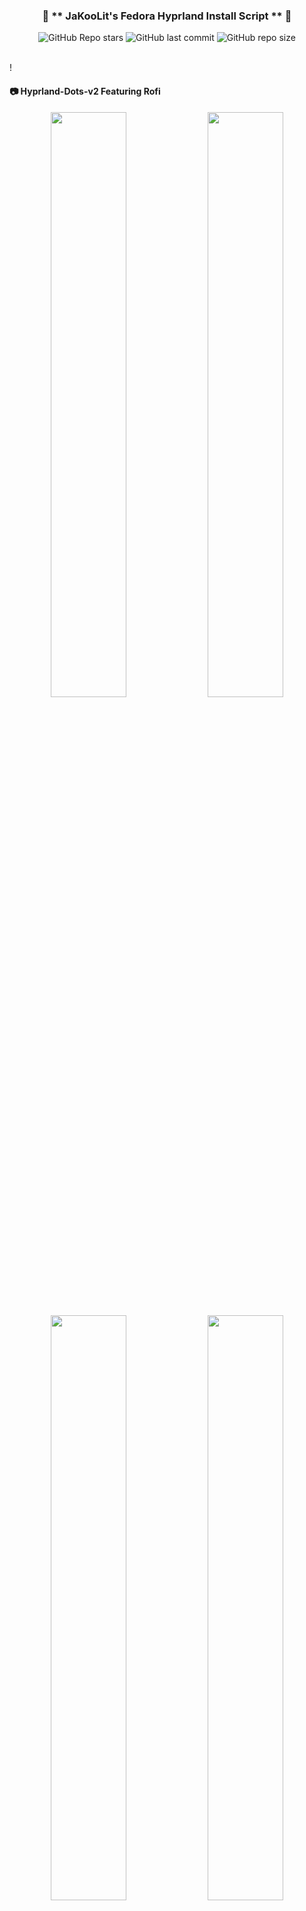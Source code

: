 <div align="center">

### 💌 ** JaKooLit's Fedora Hyprland Install Script ** 💌

![GitHub Repo stars](https://img.shields.io/github/stars/JaKooLit/Fedora-Hyprland?style=for-the-badge&color=cba6f7) ![GitHub last commit](https://img.shields.io/github/last-commit/JaKooLit/Fedora-Hyprland?style=for-the-badge&color=b4befe) ![GitHub repo size](https://img.shields.io/github/repo-size/JaKooLit/Fedora-Hyprland?style=for-the-badge&color=cba6f7)

<br/>
</div>!

#### 📷 Hyprland-Dots-v2 Featuring Rofi 
<p align="center">
    <img align="center" width="49%" src="https://raw.githubusercontent.com/JaKooLit/screenshots/main/Hyprland-ScreenShots/Fedora-v2/rofi.png" /> <img align="center" width="49%" src="https://raw.githubusercontent.com/JaKooLit/screenshots/main/Hyprland-ScreenShots/Fedora-v2/Light.png" />   
</p>

<p align="center">
    <img align="center" width="49%" src="https://raw.githubusercontent.com/JaKooLit/screenshots/main/Hyprland-Dots-Showcase/default-waybar.png" /> <img align="center" width="49%" src="https://raw.githubusercontent.com/JaKooLit/screenshots/main/Hyprland-Dots-Showcase/rofi.png" />   
   <img align="center" width="49%" src="https://raw.githubusercontent.com/JaKooLit/screenshots/main/Hyprland-Dots-Showcase/wlogout-dark.png" /> <img align="center" width="49%" src="https://raw.githubusercontent.com/JaKooLit/screenshots/main/Hyprland-Dots-Showcase/showcase2.png"" /> 
   <img align="center" width="49%" src="https://raw.githubusercontent.com/JaKooLit/screenshots/main/Hyprland-Dots-Showcase/waybar-layout.png" /> <img align="center" width="49%" src="https://raw.githubusercontent.com/JaKooLit/screenshots/main/Hyprland-Dots-Showcase/waybar-style.png"" /> 
</p>

#### ❕ Installed on Nobara 🥰

![alt text](https://github.com/JaKooLit/screenshots/blob/main/Hyprland-ScreenShots/Fedora/Hyprland-Nobara.png)

#### 📸 More up to date screenshots [`Link`](https://github.com/JaKooLit/screenshots/tree/main/Hyprland-Dots-Showcase)

####  📷 Older Screenshots [`V1`](https://github.com/JaKooLit/screenshots/tree/main/Hyprland-ScreenShots/Fedora) & [`V2`](https://github.com/JaKooLit/screenshots/tree/main/Hyprland-ScreenShots/Fedora-v2)


#### ✨ Youtube presentation [`v1`](https://youtu.be/w2dt4GlHjV0)
#### ✨ Youtube presentation [`v2`](https://youtu.be/_U_WR33XNYY)

#### ✨ A video walk through my dotfiles[`Link`](https://youtu.be/fO-RBHvVEcc?si=ijqxxnq_DLiyO8xb)
#### ✨ A video walk through of My Hyprland-Dots v2[`Link`](https://youtu.be/yaVurRoXc-s?si=iDnBC5S3thPBX3ZE)


### 🪧🪧🪧 ANNOUNCEMENT 🪧🪧🪧
- This Repo does not contain Hyprland Dots or configs! Dotfiles can be checked here [`Hyprland-Dots`](https://github.com/JaKooLit/Hyprland-Dots) . During installation, if you opt to copy installation, it will be downloaded from that centralized repo.
- Hyprland-Dots use are constantly evolving / improving. you can check CHANGELOGS here [`Hyprland-Dots-Changelogs`](https://github.com/JaKooLit/Hyprland-Dots/wiki/Changelogs)
- Since the Hyprland-Dots are evolving, some of the screenshots maybe old
- the wallpaper offered to be downloaded towards the end is from this [`REPO`](https://github.com/JaKooLit/Wallpaper-Bank)

> [!IMPORTANT]
> install a backup tool like `snapper` or `timeshift`. and Backup your system before installing hyprland using this script. This script does NOT include uninstallation of packages

#### ✨  Some notes on installation / Pre-requisites
- This install script was tested on Minimal Fedora using Fedora Everything [`Link`](https://youtu.be/_U_WR33XNYY)
- This script is meant to install in any Fedora Work stations and its Spins.
- if starting from scratch, recommended spin to install is the Sway Spin. However, I have tested this script in Fedora Workstation (gnome), Plasma Spin and Sway
- I have not tested in any other spin. However, if you decided to try, recommend to install SDDM. Apart from GDM and SDDM, any other Login Manager may not work nor launch Hyprland. However, hyprland can be launched through tty by type Hyprland
- If you have nvidia, and wanted to use proprietary drivers, uninstall nouveau first (if installed). This script will be installing proprietary nvidia drivers and will not deal with removal of nouveau.

#### ⚠️ WARNING! If you have GDM already as log-in manager, DO NOT install SDDM
- You will likely to encounter issues

#### ⚠️ WARNING! nwg-look takes long time to install. 
- nwg-look is a utility to costumize your GTK theme. It's a LXAppearance like. Its a good tool though but this package is entirely optional

#### ✨ Costumize the packages and COPR Repos
- inside the install-scripts folder, you can edit 00-hypr-pkgs.sh, copr.sh, etc. Care though as the Hyprland Dots might not work properly
- default GTK theme if agreed to be installed is Tokyo night GTK themes (dark and light) + Tokyo night SE icons + Bibata Cursor

#### 💫 SDDM and GTK Themes offered
- If you opted to install SDDM theme, here's the [`LINK`](https://github.com/JaKooLit/simple-sddm)
- If you opted to install GTK Themes, Icons and Cursor offered are Tokyo Nights. [`LINK`](https://github.com/JaKooLit/GTK-themes-icons) & Bibata Cursor Modern Ice 

#### 🔔 NOTICE TO NVIDIA OWNERS ### 
- by default it is installing the latest and newest nvidia drivers. If you have an older nvidia-gpu (GTX 800 series and older), check out nvidia-fedora website [`LINK`](https://rpmfusion.org/Howto/NVIDIA#Installing_the_drivers) and edit nvidia.sh in install-scripts folder to install proper gpu driver
> [!IMPORTANT]
> If you want to use nouveau driver, choose N when asked if you have nvidia gpu. This is because the nvidia installer part, it will blacklist nouveau. Hyprland will still be installed but it will skip blacklisting nouveau.

#### ✨ to run
> clone this repo (latest commit only) to reduce file size download by using git. Change directory, make executable and run the script
```bash
git clone --depth=1 https://github.com/JaKooLit/Fedora-Hyprland.git
cd Fedora-Hyprland
chmod +x install.sh
./install.sh
```

<p align="center">
    <img align="center" width="100%" src="https://raw.githubusercontent.com/JaKooLit/Fedora-Hyprland/main/Fedora-Installer.png" />

#### ✨ for ZSH and OH-MY-ZSH installation
> installer should auto change your default shell to zsh. However, if it does not, do this
```bash
chsh -s $(which zsh)
zsh
source ~/.zshrc
```
- reboot or logout
- by default agnoster theme is installed. You can find more themes from this [`OH-MY-ZSH-THEMES`](https://github.com/ohmyzsh/ohmyzsh/wiki/Themes)
- to change the theme, edit ~/.zshrc ZSH_THEME="desired theme"

#### ✨ TO DO once installation done and dotfiles copied
- ~~if you opted to install gtk themes, to apply the theme and icon, press the dark/light button (beside the padlock). To apply Bibata modern ice cursor, launch nwg-look (GTK Settings) through rofi.~~ Hyprland-Dots v2.1.18, initial boot file will attempt to apply GTK themes,cursor, and icons. You can tweak more using nwg-look (GTK-Settings) utility

- SUPER H for HINT or click on the waybar HINT! Button 
- Head over to [FAQ](https://github.com/JaKooLit/Hyprland-Dots/wiki/FAQ) and [TIPS](https://github.com/JaKooLit/Hyprland-Dots/wiki/TIPS)


#### ✨ Packages that are manually downloaded and build. These packages will not be updated by dnf and have to be manually updated
- nwg-look [`LINK`](https://github.com/nwg-piotr/nwg-look)
- a.) to update this package, in your installation folder, you can move that folder (nwg-look) or download manually, cd into it, and ran git pull && sudo make install

#### 🙋 Got a questions regarding the Hyprland Dots or configurations? 🙋
- Head over to wiki Link [`WIKI`](https://github.com/JaKooLit/Hyprland-Dots/wiki)

#### 🙋 👋 Having issues or questions? 
- for the install part, kindly open issue on this repo
- for the Pre-configured Hyprland dots / configuration, submit issue [`here`](https://github.com/JaKooLit/Hyprland-Dots/issues)

#### 🛣️ Roadmap:
- ~~[ ] Install zsh and oh-my-zsh without necessary steps above~~ DONE 
- [ ] possibly adding gruvbox themes, cursors, icons

#### ❗ some known issues
- reports from members of my discord, states that some users of nvidia are getting stuck on sddm login. credit  to @Kenni Fix stated was 
```  
 while in sddm press ctrl+alt+F2 or F3
log into your account
`lspci -nn`, find the id of your nvidia card
`ls /dev/dri/by-path` find the matching id
`ls -l /dev/dri/by-path` to check where the symlink points to 
)
7. add "env = WLR_DRM_DEVICES,/dev/dri/cardX" to the ENVvariables config (.config/hypr/configs/ENVariables.conf)  ; X being where the symlink of the gpu points to
```
- more info from the hyprland wiki [`Hyprland Wiki Link`](https://wiki.hyprland.org/FAQ/#my-external-monitor-is-blank--doesnt-render--receives-no-signal-laptop)

- Fedora Sway Specific - swaylock conflicts with swaylock-effects. Lock screen would be only white. If decided to remove swaylock in favor with swaylock-effects, sway will be removed. So care

#### 📒 Final Notes
- join my discord channel [`Discord`](https://discord.gg/V2SJ92vbEN)
- Feel free to copy, re-distribute, and use this script however you want. Would appreciate if you give me some loves by crediting my work :)

#### 👍👍👍 Thanks and Credits!
- [`Hyprland`](https://hyprland.org/) Of course to Hyprland and @vaxerski for this awesome Dynamic Tiling Manager.
- [`HYPRLAND COPR REPO`](https://copr.fedorainfracloud.org/coprs/solopasha/hyprland/) - a shout out to the one who created and maintaining Hyprland COPR Repo 

### 💖 Support
- a Star on my Github repos would be nice 🌟

- Subscribe to my Youtube Channel [YouTube](https://www.youtube.com/@Ja.KooLit) 

- You can also buy me Coffee Through ko-fi.com or Coffee.com 🤩

<a href='https://ko-fi.com/jakoolit' target='_blank'><img height='35' style='border:0px;height:46px;' src='https://az743702.vo.msecnd.net/cdn/kofi3.png?v=0' border='0' alt='Buy Me a Coffee at ko-fi.com' />

[!["Buy Me A Coffee"](https://www.buymeacoffee.com/assets/img/custom_images/orange_img.png)](https://www.buymeacoffee.com/JaKooLit)

#### 📹 📹 Youtube videos (Click to view and watch the playlist)
[![Youtube Playlist Thumbnail](https://raw.githubusercontent.com/JaKooLit/screenshots/main/Youtube.png)](https://youtube.com/playlist?list=PLDtGd5Fw5_GjXCznR0BzCJJDIQSZJRbxx&si=iaNjLulFdsZ6AV-t)